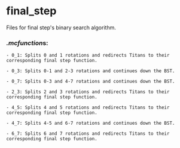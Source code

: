 # final_step
Files for final step's binary search algorithm.
    
### *.mcfunction*s:
    - 0_1: Splits 0 and 1 rotations and redirects Titans to their corresponding final step function.

    - 0_3: Splits 0-1 and 2-3 rotations and continues down the BST.
    
    - 0_7: Splits 0-3 and 4-7 rotations and continues down the BST.

    - 2_3: Splits 2 and 3 rotations and redirects Titans to their corresponding final step function.

    - 4_5: Splits 4 and 5 rotations and redirects Titans to their corresponding final step function.

    - 4_7: Splits 4-5 and 6-7 rotations and continues down the BST.

    - 6_7: Splits 6 and 7 rotations and redirects Titans to their corresponding final step function.
